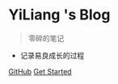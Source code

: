 # YiLiang 's Blog

> 零碎的笔记

* 记录易良成长的过程

[GitHub](https://github.com/yiliang114/Blog)
[Get Started](/guide)